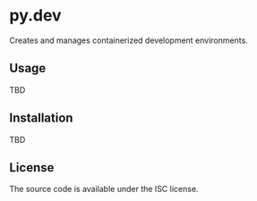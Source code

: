 py.dev
======

Creates and manages containerized development environments.

Usage
-----

TBD

Installation
------------

TBD

License
-------

The source code is available under the ISC license.

